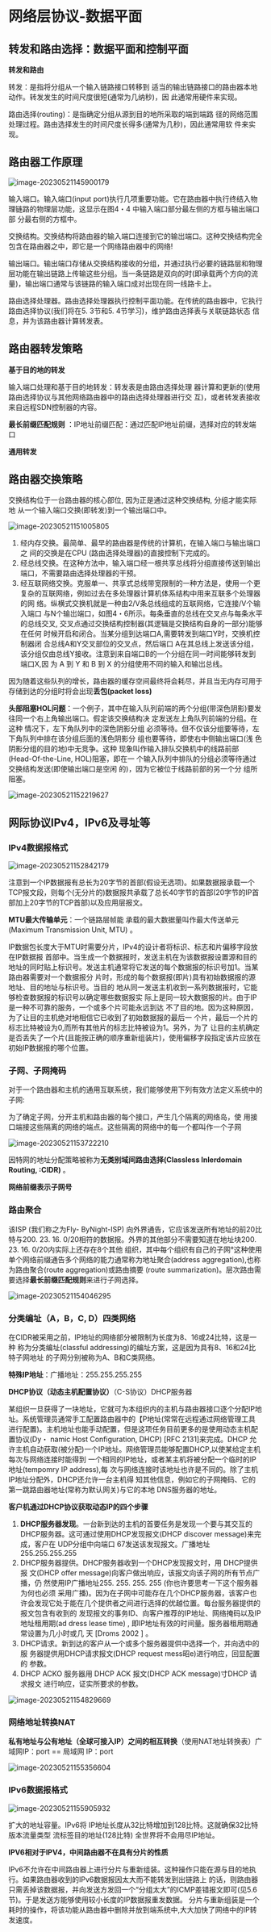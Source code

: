 # 网络层协议-数据平面

## 转发和路由选择：数据平面和控制平面

**转发和路由**

转发：是指将分组从一个输入链路接口转移到 适当的输出链路接口的路由器本地动作。转发发生的时间尺度很短(通常为几纳秒)，因 此通常用硬件来实现。

路由选择(routing)：是指确定分组从源到目的地所采取的端到端路 径的网络范围处理过程。路由选择发生的时间尺度长得多(通常为几秒)，因此通常用软 件来实现。

## 路由器工作原理

![image-20230521145900179](http://8.130.25.175:8080/img/image-20230521145900179.png)

输入端口。输入端口(input port)执行几项重要功能。它在路由器中执行终结入物 理链路的物理层功能，这显示在图4・4 中输入端口部分最左侧的方框与输出端口部 分最右侧的方框中。

交换结构。交换结构将路由器的输入端口连接到它的输岀端口。这种交换结构完全包含在路由器之中，即它是一个网络路由器中的网络!

输出端口。输出端口存储从交换结构接收的分组，并通过执行必要的链路层和物理层功能在输出链路上传输这些分组。当一条链路是双向的时(即承载两个方向的流量)，输出端口通常与该链路的输入端口成对出现在同一线路卡上。

路由选择处理器。路由选择处理器执行控制平面功能。在传统的路由器中，它执行路由选择协议(我们将在5. 3节和5. 4节学习)，维护路由选择表与关联链路状态 信息，并为该路由器计算转发表。

## 路由器转发策略

**基于目的地的转发**

输入端口处理和基于目的地转发：转发表是由路由选择处理 器计算和更新的(使用路由选择协议与其他网络路由器中的路由选择处理器进行交 互)，或者转发表接收来自远程SDN控制器的内容。

**最长前缀匹配规则** ：IP地址前缀匹配：通过匹配IP地址前缀，选择对应的转发端口

**通用转发**

## 路由器交换策略

交换结构位于一台路由器的核心部位, 因为正是通过这种交换结构, 分组才能实际地 从一个输入端口交换(即转发)到一个输出端口中。

![image-20230521151005805](http://8.130.25.175:8080/img/image-20230521151005805.png)

1. 经内存交换。最简单、最早的路由器是传统的计算机，在输入端口与输出端口之 间的交换是在CPU (路由选择处理器)的直接控制下完成的。
2. 经总线交换。在这种方法中，输入端口经一根共享总线将分组直接传送到输出端口，不需要路由选择处理器的干预。
3. 经互联网络交换。克服单一、共享式总线带宽限制的一种方法是，使用一个更复杂的互联网络，例如过去在多处理器计算机体系结构中用来互联多个处理器的网 络。纵横式交换机就是一种由2/V条总线组成的互联网络，它连接/V个输入端口 与N个输岀端口，如图4・6所示。每条垂直的总线在交叉点与每条水平的总线交叉, 交叉点通过交换结构控制器(其逻辑是交换结构自身的一部分)能够在任何 时候开启和闭合。当某分组到达端口A,需要转发到端口Y时，交换机控制器闭 合总线A和Y交叉部位的交叉点，然后端口 A在其总线上发送该分组，该分组仅由总线Y接收。注意到来自端口B的一个分组在同一时间能够转发到端口X,因 为 A 到 Y 和 B 到 X 的分组使用不同的输入和输岀总线。

因为随着这些队列的增长，路由器的缓存空间最终将会耗尽，并且当无内存可用于存储到达的分组时将会出现**丢包(packet loss)**

**头部阻塞HOL问题**：一个例子，其中在输入队列前端的两个分组(带深色阴影)要发往同一个右上角输出端口。假定该交换结构决 定发送左上角队列前端的分组。在这种 情况下，左下角队列中的深色阴影分组 必须等待。但不仅该分组要等待，左下角队列中排在该分组后面的浅色阴影分 组也要等待，即使右中侧输出端口(浅 色阴影分组的目的地)中无竞争。这种 现象叫作输入排队交换机中的线路前部 (Head-Of-the-Line, HOL)阻塞，即在一 个输入队列中排队的分组必须等待通过交换结构发送(即使输出端口是空闲 的)，因为它被位于线路前部的另一个分 组所阻塞。

![image-20230521152219627](http://8.130.25.175:8080/img/image-20230521152219627.png)





## 网际协议IPv4，IPv6及寻址等

### IPv4数据报格式

![image-20230521152842179](http://8.130.25.175:8080/img/image-20230521152842179.png)

注意到一个IP数据报有总长为20字节的首部(假设无选项)。如果数据报承载一个TCP报文段，则每个(无分片的)数据报共承载了总长40字节的首部(20字节的IP首 部加上20字节的TCP首部)以及应用层报文。



**MTU最大传输单元**：一个链路层帧能 承载的最大数据量叫作最大传送单元(Maximum Transmission Unit, MTU) 。

IP数据包长度大于MTU时需要分片，IPv4的设计者将标识、标志和片偏移字段放在IP数据报 首部中。当生成一个数据报时，发送主机在为该数据报设置源和目的地址的同时贴上标识号。发送主机通常将它发送的每个数据报的标识号加1。当某路由器需要对一个数据报分 片时，形成的每个数据报(即片)具有初始数据报的源地址、目的地址与标识号。当目的 地从同一发送主机收到一系列数据报时，它能够检查数据报的标识号以确定哪些数据报实 际上是同一较大数据报的片。由于IP是一种不可靠的服务，一个或多个片可能永远到达 不了目的地。因为这种原因，为了让目的主机绝对地相信它已收到了初始数据报的最后一 个片，最后一个片的标志比特被设为0,而所有其他片的标志比特被设为1。另外，为了 让目的主机确定是否丢失了一个片(且能按正确的顺序重新组装片)，使用偏移字段指定该片应放在初始IP数据报的哪个位置。



### 子网、子网掩码

对于一个路由器和主机的通用互联系统，我们能够使用下列有效方法定义系统中的子网:

为了确定子网，分开主机和路由器的每个接口，产生几个隔离的网络岛，使 用接口端接这些隔离的网络的端点。这些隔离的网络中的每一个都叫作一个子网

![image-20230521153722210](http://8.130.25.175:8080/img/image-20230521153722210.png)

因特网的地址分配策略被称为**无类别域间路由选择(Classless Inlerdomain Routing, :CIDR)** 。

**网络前缀表示子网号**

### 路由聚合

该ISP (我们称之为Fly- By­Night-ISP) 向外界通告，它应该发送所有地址的前20比特与200. 23. 16. 0/20相符的数据报。外界的其他部分不需要知道在地址块200. 23. 16. 0/20内实际上还存在8个其他 组织，其中每个组织有自己的子网°这种使用单个网络前缀通告多个网络的能力通常称为地址聚合(address aggregation),也称为路由聚合(route aggregation)或路由摘要 (route summarization)。层次路由需要选择**最长前缀匹配规则**来进行子网选择。

![image-20230521154046295](http://8.130.25.175:8080/img/image-20230521154046295.png)

### 分类编址（A，B，C, D）四类网络

在CIDR被采用之前，IP地址的网络部分被限制为长度为8、16或24比特，这是一种 称为分类编址(classful addressing)的编址方案，这是因为具有8、16和24比特子网地址 的子网分别被称为A、B和C类网络。

**特殊IP地址**：广播地址：255.255.255.255



**DHCP协议（动态主机配置协议）**（C-S协议）DHCP服务器

某组织一旦获得了一块地址，它就可为本组织内的主机与路由器接口逐个分配IP地 址。系统管理员通常手工配置路由器中的【P地址(常常在远程通过网络管理工具进行配置)。主机地址也能手动配置，但是这项任务目前更多的是使用动态主机配置协议(Dy・ namic Host Configuration, DHCP) [RFC 2131]来完成。DHCP 允许主机自动获取(被分配)一个IP地址。网络管理员能够配置DHCP,以使某给定主机每次与网络连接时能得到 一个相同的IP地址，或者某主机将被分配一个临时的IP地址(tempomry IP address),每 次与网络连接时该地址也许是不同的。除了主机IP地址分配外，DHCP还允许一台主机得 知其他信息，例如它的子网掩码、它的第一跳路由器地址(常称为默认网关)与它的本地 DNS服务器的地址。

**客户机通过DHCP协议获取动态IP的四个步骤**

1. **DHCP服务器发现**。一台新到达的主机的首要任务是发现一个要与其交互的DHCP服务器。这可通过使用DHCP发现报文(DHCP discover message)来完成，客户在 UDP分组中向端口 67发送该发现报文。广播地址255.255.255.255
2. DHCP服务器提供。DHCP服务器收到一个DHCP发现报文时，用 DHCP提供报 文(DHCP offer message)向客户做出响应，该报文向该子网的所有节点广播，仍 然使用IP广播地址255. 255. 255. 255 (你也许要思考一下这个服务器为何也必须 采用广播)。因为在子网中可能存在几个DHCP服务器，该客户也许会发现它处于能在几个提供者之间进行选择的优越位置。每台服务器提供的报文包含有收到的 发现报文的事务ID、向客户推荐的IP地址、网络掩码以及IP地址租用期(ad­ dress lease time) , 即IP地址有效的时间量。服务器租用期通常设置为几小时或几 天 [Droms 2002 ] 。
3. DHCP请求。新到达的客户从一个或多个服务器提供中选择一个，并向选中的服 务器提供用DHCP请求报文(DHCP request mess昭e)进行响应，回显配置的 参数。
4. DHCP ACKO 服务器用 DHCP ACK 报文(DHCP ACK message)寸DHCP 请求报文 进行响应，证实所要求的参数。

![image-20230521154829669](http://8.130.25.175:8080/img/image-20230521154829669.png)



### 网络地址转换NAT

**私有地址与公有地址（全球可接入IP）之间的相互转换**（使用NAT地址转换表）广域网IP：port == 局域网 IP：port

![image-20230521155356604](http://8.130.25.175:8080/img/image-20230521155356604.png)

### **IPv6数据报格式**

![image-20230521155905932](http://8.130.25.175:8080/img/image-20230521155905932.png)

扩大的地址容量。IPv6将 IP地址长度从32比特增加到128比特。这就确保32比特 版本流量类型 流标签目的地址(128比特) 全世界将不会用尽IP地址。

**IPV6相对于IPV4，中间路由器不在具有分片的性质**

IPv6不允许在中间路由器上进行分片与重新组装。这种操作只能在源与目的地执行。如果路由器收到的IPv6数据报因太大而不能转发到出链路上 的话，则路由器只需丢掉该数据报，并向发送方发回一个“分组太大”的ICMP差错报文即可(见5.6节)。于是发送方能够使用较小长度的IP数据报重发数据。 分片与重新组装是一个耗时的操作，将该功能从路由器中删除并放到端系统中,大大加快了网络中的IP转发速度。